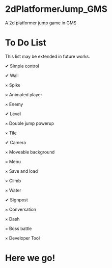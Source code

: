 # 2dPlatformerJump_GMS
A 2d platformer jump game in GMS

# To Do List

This list may be extended in future works.

✔ Simple control

✔ Wall

× Spike

× Animated player

× Enemy

✔ Level

× Double jump powerup

× Tile

✔ Camera

× Moveable background 

× Menu

× Save and load

× Climb

× Water

✔ Signpost

× Conversation

× Dash

× Boss battle

× Developer Tool

# Here we go!
